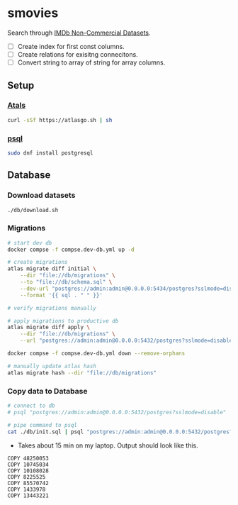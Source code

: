# smovies

Search through [IMDb Non-Commercial Datasets](https://developer.imdb.com/non-commercial-datasets/).

- [ ] Create index for first const columns.
- [ ] Create relations for exisitng connecitons.
- [ ] Convert string to array of string for array columns.

## Setup

### [Atals](https://atlasgo.io/getting-started)

```bash
curl -sSf https://atlasgo.sh | sh
```

### [psql](https://www.timescale.com/blog/how-to-install-psql-on-mac-ubuntu-debian-windows/)

```bash
sudo dnf install postgresql
```

## Database

### Download datasets

```bash
./db/download.sh
```

### Migrations

```bash
# start dev db
docker compse -f compse.dev-db.yml up -d

# create migrations
atlas migrate diff initial \
    --dir "file://db/migrations" \
    --to "file://db/schema.sql" \
    --dev-url "postgres://admin:admin@0.0.0.0:5434/postgres?sslmode=disable" \
    --format '{{ sql . " " }}'

# verify migrations manually

# apply migrations to productive db
atlas migrate diff apply \
    --dir "file://db/migrations" \
    --url "postgres://admin:admin@0.0.0.0:5432/postgres?sslmode=disable"

docker compse -f compse.dev-db.yml down --remove-orphans

# manually update atlas hash
atlas migrate hash --dir "file://db/migrations"
```

### Copy data to Database

```bash
# connect to db
# psql "postgres://admin:admin@0.0.0.0:5432/postgres?sslmode=disable"

# pipe command to psql
cat ./db/init.sql | psql "postgres://admin:admin@0.0.0.0:5432/postgres?sslmode=disable"
```

- Takes about 15 min on my laptop. Output should look like this.

```
COPY 48250053
COPY 10745034
COPY 10108028
COPY 8225525
COPY 85570742
COPY 1433978
COPY 13443221
```

